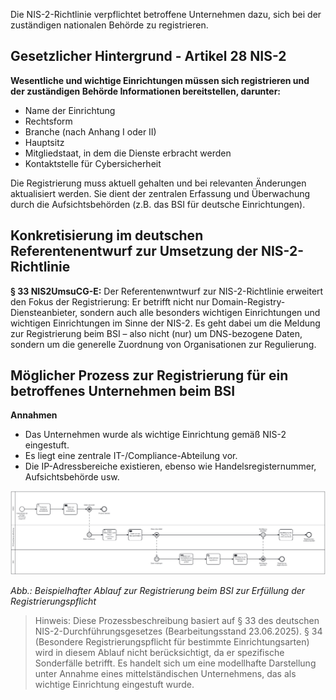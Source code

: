 Die NIS-2-Richtlinie verpflichtet betroffene Unternehmen dazu, sich bei der zuständigen nationalen Behörde zu registrieren.

## Gesetzlicher Hintergrund - Artikel 28 NIS-2
**Wesentliche und wichtige Einrichtungen müssen sich registrieren und der zuständigen Behörde Informationen bereitstellen, darunter:**
- Name der Einrichtung
- Rechtsform
- Branche (nach Anhang I oder II)
- Hauptsitz
- Mitgliedstaat, in dem die Dienste erbracht werden
- Kontaktstelle für Cybersicherheit

Die Registrierung muss aktuell gehalten und bei relevanten Änderungen aktualisiert werden. Sie dient der zentralen Erfassung und Überwachung durch die Aufsichtsbehörden (z.B. das BSI für deutsche Einrichtungen).

## Konkretisierung im deutschen Referentenentwurf zur Umsetzung der NIS-2-Richtlinie 
**§ 33 NIS2UmsuCG-E:**
Der Referentenwntwurf zur NIS-2-Richtlinie erweitert den Fokus der Registrierung: Er betrifft nicht nur Domain-Registry-Diensteanbieter, sondern auch alle besonders wichtigen Einrichtungen und wichtigen Einrichtungen im Sinne der NIS-2. Es geht dabei um die Meldung zur Registrierung beim BSI – also nicht (nur) um DNS-bezogene Daten, sondern um die generelle Zuordnung von Organisationen zur Regulierung.

## Möglicher Prozess zur Registrierung für ein betroffenes Unternehmen beim BSI

**Annahmen**
- Das Unternehmen wurde als wichtige Einrichtung gemäß NIS-2 eingestuft.
- Es liegt eine zentrale IT-/Compliance-Abteilung vor.
- Die IP-Adressbereiche existieren, ebenso wie Handelsregisternummer, Aufsichtsbehörde usw.

![Prozessmodell zur Registrierung](media/Registrierung.png)

*Abb.: Beispielhafter Ablauf zur Registrierung beim BSI zur Erfüllung der Registrierungspflicht*

> Hinweis: Diese Prozessbeschreibung basiert auf § 33 des deutschen NIS-2-Durchführungsgesetzes (Bearbeitungsstand 23.06.2025). § 34 (Besondere Registrierungspflicht für bestimmte Einrichtungsarten) wird in diesem Ablauf nicht berücksichtigt, da er spezifische Sonderfälle betrifft. Es handelt sich um eine modellhafte Darstellung unter Annahme eines mittelständischen Unternehmens, das als wichtige Einrichtung eingestuft wurde.
